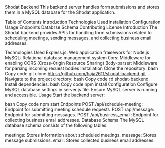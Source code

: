 Shodat Backend
This backend server handles form submissions and stores them in a MySQL database for the Shodat application.

Table of Contents
Introduction
Technologies Used
Installation
Configuration
Usage
Endpoints
Database Schema
Contributing
License
Introduction
The Shodat backend provides APIs for handling form submissions related to scheduling meetings, sending messages, and collecting business email addresses.

Technologies Used
Express.js: Web application framework for Node.js
MySQL: Relational database management system
Cors: Middleware for enabling CORS (Cross-Origin Resource Sharing)
Body-parser: Middleware for parsing incoming request bodies
Installation
Clone the repository:
bash
Copy code
git clone https://github.com/haja2611/shodat-backend.git
Navigate to the project directory:
bash
Copy code
cd shodat-backend
Install dependencies:
bash
Copy code
npm install
Configuration
Configure MySQL database settings in server.js file.
Ensure MySQL server is running and accessible.
Usage
Start the backend server:

bash
Copy code
npm start
Endpoints
POST /api/schedule-meeting: Endpoint for submitting meeting schedule requests.
POST /api/message: Endpoint for submitting messages.
POST /api/business_email: Endpoint for collecting business email addresses.
Database Schema
The MySQL database schema consists of the following tables:

meetings: Stores information about scheduled meetings.
message: Stores message submissions.
email: Stores collected business email addresses.


